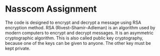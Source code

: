 # Nasscom Assignment
The code is designed to encrypt and decrypt a message using RSA encryption method. 
RSA (Rivest–Shamir–Adleman) is an algorithm used by modern computers to encrypt and decrypt messages. It is an asymmetric cryptographic algorithm.
This is also called public key cryptography, because one of the keys can be given to anyone. 
The other key must be kept private.
